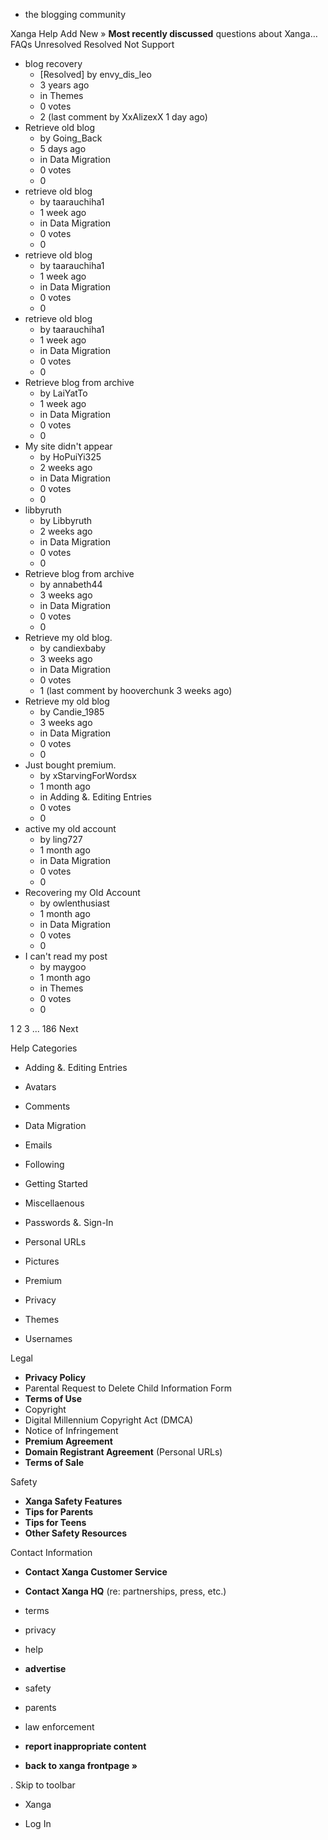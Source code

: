*   the blogging community

Xanga Help Add New » **Most recently discussed** questions about Xanga… FAQs Unresolved Resolved Not Support

*   blog recovery
    *   \[Resolved\] by envy\_dis\_leo
    *   3 years ago
    *   in Themes
    *   0 votes
    *   2 (last comment by XxAlizexX 1 day ago)
*   Retrieve old blog
    *   by Going\_Back
    *   5 days ago
    *   in Data Migration
    *   0 votes
    *   0
*   retrieve old blog
    *   by taarauchiha1
    *   1 week ago
    *   in Data Migration
    *   0 votes
    *   0
*   retrieve old blog
    *   by taarauchiha1
    *   1 week ago
    *   in Data Migration
    *   0 votes
    *   0
*   retrieve old blog
    *   by taarauchiha1
    *   1 week ago
    *   in Data Migration
    *   0 votes
    *   0
*   Retrieve blog from archive
    *   by LaiYatTo
    *   1 week ago
    *   in Data Migration
    *   0 votes
    *   0
*   My site didn't appear
    *   by HoPuiYi325
    *   2 weeks ago
    *   in Data Migration
    *   0 votes
    *   0
*   libbyruth
    *   by Libbyruth
    *   2 weeks ago
    *   in Data Migration
    *   0 votes
    *   0
*   Retrieve blog from archive
    *   by annabeth44
    *   3 weeks ago
    *   in Data Migration
    *   0 votes
    *   0
*   Retrieve my old blog.
    *   by candiexbaby
    *   3 weeks ago
    *   in Data Migration
    *   0 votes
    *   1 (last comment by hooverchunk 3 weeks ago)
*   Retrieve my old blog
    *   by Candie\_1985
    *   3 weeks ago
    *   in Data Migration
    *   0 votes
    *   0
*   Just bought premium.
    *   by xStarvingForWordsx
    *   1 month ago
    *   in Adding &. Editing Entries
    *   0 votes
    *   0
*   active my old account
    *   by ling727
    *   1 month ago
    *   in Data Migration
    *   0 votes
    *   0
*   Recovering my Old Account
    *   by owlenthusiast
    *   1 month ago
    *   in Data Migration
    *   0 votes
    *   0
*   I can't read my post
    *   by maygoo
    *   1 month ago
    *   in Themes
    *   0 votes
    *   0

1 2 3 ... 186 Next

Help Categories

*   Adding &. Editing Entries
*   Avatars
*   Comments
*   Data Migration
*   Emails
*   Following
*   Getting Started
*   Miscellaenous

*   Passwords &. Sign-In
*   Personal URLs
*   Pictures
*   Premium
*   Privacy
*   Themes
*   Usernames

Legal

*   **Privacy Policy**
*   Parental Request to Delete Child Information Form
*   **Terms of Use**
*   Copyright
*   Digital Millennium Copyright Act (DMCA)
*   Notice of Infringement
*   **Premium Agreement**
*   **Domain Registrant Agreement** (Personal URLs)
*   **Terms of Sale**

Safety

*   **Xanga Safety Features**
*   **Tips for Parents**
*   **Tips for Teens**
*   **Other Safety Resources**

Contact Information

*   **Contact Xanga Customer Service**
*   **Contact Xanga HQ** (re: partnerships, press, etc.)

*   terms
*   privacy
*   help
*   **advertise**

*   safety
*   parents
*   law enforcement
*   **report inappropriate content**

*   **back to xanga frontpage »**

<img src="http://pixel.quantserve.com/pixel/p-87h-iNOVooym2.gif" style="display: none" height="1" width="1" alt="Quantcast"/>. Skip to toolbar

*   Xanga

*   Log In